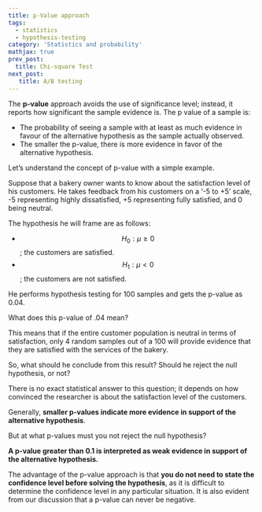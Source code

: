 ```yaml
---
title: p-Value approach
tags:
  - statistics
  - hypothesis-testing
category: 'Statistics and probability'
mathjax: true
prev_post: 
  title: Chi-square Test
next_post: 
   title: A/B testing
---
```


The **p-value** approach avoids the use of significance level; instead, it reports how significant the sample evidence is. The p value of a sample is:

+ The probability of seeing a sample with at least as much evidence in favour of the alternative hypothesis as the sample actually observed.
+ The smaller the p-value, there is more evidence in favor of the alternative hypothesis.

Let’s understand the concept of p-value with a simple example.

Suppose that a bakery owner wants to know about the satisfaction level of his customers. He takes feedback from his customers on a ‘-5 to +5’ scale, -5 representing highly dissatisfied, +5 representing fully satisfied, and 0 being neutral.
<!--more-->

The hypothesis he will frame are as follows:

+ $$ H_0: μ \geq 0 $$; the customers are satisfied.
+ $$ H_1: μ < 0 $$; the customers are not satisfied.

He performs hypothesis testing for 100 samples and gets the p-value as 0.04.

What does this p-value of .04 mean?

This means that if the entire customer population is neutral in terms of satisfaction, only 4 random samples out of a 100 will provide evidence that they are satisfied with the services of the bakery.

So, what should he conclude from this result? Should he reject the null hypothesis, or not?

There is no exact statistical answer to this question; it depends on how convinced the researcher is about the satisfaction level of the customers.

Generally, **smaller p-values indicate more evidence in support of the alternative hypothesis**.

But at what p-values must you not reject the null hypothesis?

**A p-value greater than 0.1 is interpreted as weak evidence in support of the alternative hypothesis.**

The advantage of the p-value approach is that **you do not need to state the confidence level before solving the hypothesis**, as it is difficult to determine the confidence level in any particular situation. It is also evident from our discussion that a p-value can never be negative.

